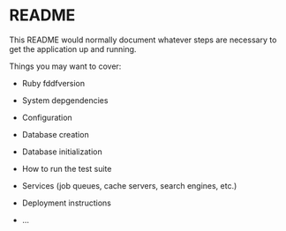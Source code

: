 # README

This README would normally document whatever steps are necessary to get the
application up and running.

Things you may want to cover:

* Ruby fddfversion

* System depgendencies

* Configuration

* Database creation

* Database initialization

* How to run the test suite

* Services (job queues, cache servers, search engines, etc.)

* Deployment instructions

* ...
